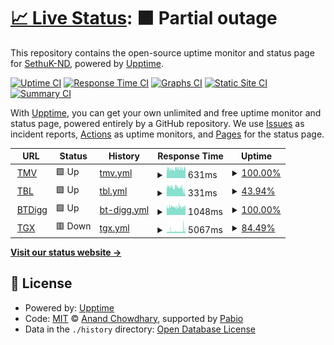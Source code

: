 # [📈 Live Status](https://SethuK-ND.github.io/Upptime): <!--live status--> **🟧 Partial outage**

This repository contains the open-source uptime monitor and status page for [SethuK-ND](https://SethuK-ND.github.io/Upptime), powered by [Upptime](https://github.com/upptime/upptime).

[![Uptime CI](https://github.com/SethuK-ND/Upptime/workflows/Uptime%20CI/badge.svg)](https://github.com/SethuK-ND/Upptime/actions?query=workflow%3A%22Uptime+CI%22)
[![Response Time CI](https://github.com/SethuK-ND/Upptime/workflows/Response%20Time%20CI/badge.svg)](https://github.com/SethuK-ND/Upptime/actions?query=workflow%3A%22Response+Time+CI%22)
[![Graphs CI](https://github.com/SethuK-ND/Upptime/workflows/Graphs%20CI/badge.svg)](https://github.com/SethuK-ND/Upptime/actions?query=workflow%3A%22Graphs+CI%22)
[![Static Site CI](https://github.com/SethuK-ND/Upptime/workflows/Static%20Site%20CI/badge.svg)](https://github.com/SethuK-ND/Upptime/actions?query=workflow%3A%22Static+Site+CI%22)
[![Summary CI](https://github.com/SethuK-ND/Upptime/workflows/Summary%20CI/badge.svg)](https://github.com/SethuK-ND/Upptime/actions?query=workflow%3A%22Summary+CI%22)

With [Upptime](https://upptime.js.org), you can get your own unlimited and free uptime monitor and status page, powered entirely by a GitHub repository. We use [Issues](https://github.com/SethuK-ND/Upptime/issues) as incident reports, [Actions](https://github.com/SethuK-ND/Upptime/actions) as uptime monitors, and [Pages](https://SethuK-ND.github.io/Upptime) for the status page.

<!--start: status pages-->
<!-- This summary is generated by Upptime (https://github.com/upptime/upptime) -->
<!-- Do not edit this manually, your changes will be overwritten -->
<!-- prettier-ignore -->
| URL | Status | History | Response Time | Uptime |
| --- | ------ | ------- | ------------- | ------ |
| <img alt="" src="https://icons.duckduckgo.com/ip3/www.1tamilmv.tf.ico" height="13"> [TMV](https://www.1tamilmv.tf/) | 🟩 Up | [tmv.yml](https://github.com/SethuK06/Upptime/commits/HEAD/history/tmv.yml) | <details><summary><img alt="Response time graph" src="./graphs/tmv/response-time-week.png" height="20"> 631ms</summary><br><a href="https://SethuK-ND.github.io/Upptime/history/tmv"><img alt="Response time 625" src="https://img.shields.io/endpoint?url=https%3A%2F%2Fraw.githubusercontent.com%2FSethuK06%2FUpptime%2FHEAD%2Fapi%2Ftmv%2Fresponse-time.json"></a><br><a href="https://SethuK-ND.github.io/Upptime/history/tmv"><img alt="24-hour response time 560" src="https://img.shields.io/endpoint?url=https%3A%2F%2Fraw.githubusercontent.com%2FSethuK06%2FUpptime%2FHEAD%2Fapi%2Ftmv%2Fresponse-time-day.json"></a><br><a href="https://SethuK-ND.github.io/Upptime/history/tmv"><img alt="7-day response time 631" src="https://img.shields.io/endpoint?url=https%3A%2F%2Fraw.githubusercontent.com%2FSethuK06%2FUpptime%2FHEAD%2Fapi%2Ftmv%2Fresponse-time-week.json"></a><br><a href="https://SethuK-ND.github.io/Upptime/history/tmv"><img alt="30-day response time 625" src="https://img.shields.io/endpoint?url=https%3A%2F%2Fraw.githubusercontent.com%2FSethuK06%2FUpptime%2FHEAD%2Fapi%2Ftmv%2Fresponse-time-month.json"></a><br><a href="https://SethuK-ND.github.io/Upptime/history/tmv"><img alt="1-year response time 625" src="https://img.shields.io/endpoint?url=https%3A%2F%2Fraw.githubusercontent.com%2FSethuK06%2FUpptime%2FHEAD%2Fapi%2Ftmv%2Fresponse-time-year.json"></a></details> | <details><summary><a href="https://SethuK-ND.github.io/Upptime/history/tmv">100.00%</a></summary><a href="https://SethuK-ND.github.io/Upptime/history/tmv"><img alt="All-time uptime 100.00%" src="https://img.shields.io/endpoint?url=https%3A%2F%2Fraw.githubusercontent.com%2FSethuK06%2FUpptime%2FHEAD%2Fapi%2Ftmv%2Fuptime.json"></a><br><a href="https://SethuK-ND.github.io/Upptime/history/tmv"><img alt="24-hour uptime 100.00%" src="https://img.shields.io/endpoint?url=https%3A%2F%2Fraw.githubusercontent.com%2FSethuK06%2FUpptime%2FHEAD%2Fapi%2Ftmv%2Fuptime-day.json"></a><br><a href="https://SethuK-ND.github.io/Upptime/history/tmv"><img alt="7-day uptime 100.00%" src="https://img.shields.io/endpoint?url=https%3A%2F%2Fraw.githubusercontent.com%2FSethuK06%2FUpptime%2FHEAD%2Fapi%2Ftmv%2Fuptime-week.json"></a><br><a href="https://SethuK-ND.github.io/Upptime/history/tmv"><img alt="30-day uptime 100.00%" src="https://img.shields.io/endpoint?url=https%3A%2F%2Fraw.githubusercontent.com%2FSethuK06%2FUpptime%2FHEAD%2Fapi%2Ftmv%2Fuptime-month.json"></a><br><a href="https://SethuK-ND.github.io/Upptime/history/tmv"><img alt="1-year uptime 100.00%" src="https://img.shields.io/endpoint?url=https%3A%2F%2Fraw.githubusercontent.com%2FSethuK06%2FUpptime%2FHEAD%2Fapi%2Ftmv%2Fuptime-year.json"></a></details>
| <img alt="" src="https://icons.duckduckgo.com/ip3/1tamilblasters.dad.ico" height="13"> [TBL](https://1tamilblasters.dad/) | 🟩 Up | [tbl.yml](https://github.com/SethuK06/Upptime/commits/HEAD/history/tbl.yml) | <details><summary><img alt="Response time graph" src="./graphs/tbl/response-time-week.png" height="20"> 331ms</summary><br><a href="https://SethuK-ND.github.io/Upptime/history/tbl"><img alt="Response time 651" src="https://img.shields.io/endpoint?url=https%3A%2F%2Fraw.githubusercontent.com%2FSethuK06%2FUpptime%2FHEAD%2Fapi%2Ftbl%2Fresponse-time.json"></a><br><a href="https://SethuK-ND.github.io/Upptime/history/tbl"><img alt="24-hour response time 578" src="https://img.shields.io/endpoint?url=https%3A%2F%2Fraw.githubusercontent.com%2FSethuK06%2FUpptime%2FHEAD%2Fapi%2Ftbl%2Fresponse-time-day.json"></a><br><a href="https://SethuK-ND.github.io/Upptime/history/tbl"><img alt="7-day response time 331" src="https://img.shields.io/endpoint?url=https%3A%2F%2Fraw.githubusercontent.com%2FSethuK06%2FUpptime%2FHEAD%2Fapi%2Ftbl%2Fresponse-time-week.json"></a><br><a href="https://SethuK-ND.github.io/Upptime/history/tbl"><img alt="30-day response time 651" src="https://img.shields.io/endpoint?url=https%3A%2F%2Fraw.githubusercontent.com%2FSethuK06%2FUpptime%2FHEAD%2Fapi%2Ftbl%2Fresponse-time-month.json"></a><br><a href="https://SethuK-ND.github.io/Upptime/history/tbl"><img alt="1-year response time 651" src="https://img.shields.io/endpoint?url=https%3A%2F%2Fraw.githubusercontent.com%2FSethuK06%2FUpptime%2FHEAD%2Fapi%2Ftbl%2Fresponse-time-year.json"></a></details> | <details><summary><a href="https://SethuK-ND.github.io/Upptime/history/tbl">43.94%</a></summary><a href="https://SethuK-ND.github.io/Upptime/history/tbl"><img alt="All-time uptime 49.69%" src="https://img.shields.io/endpoint?url=https%3A%2F%2Fraw.githubusercontent.com%2FSethuK06%2FUpptime%2FHEAD%2Fapi%2Ftbl%2Fuptime.json"></a><br><a href="https://SethuK-ND.github.io/Upptime/history/tbl"><img alt="24-hour uptime 60.15%" src="https://img.shields.io/endpoint?url=https%3A%2F%2Fraw.githubusercontent.com%2FSethuK06%2FUpptime%2FHEAD%2Fapi%2Ftbl%2Fuptime-day.json"></a><br><a href="https://SethuK-ND.github.io/Upptime/history/tbl"><img alt="7-day uptime 43.94%" src="https://img.shields.io/endpoint?url=https%3A%2F%2Fraw.githubusercontent.com%2FSethuK06%2FUpptime%2FHEAD%2Fapi%2Ftbl%2Fuptime-week.json"></a><br><a href="https://SethuK-ND.github.io/Upptime/history/tbl"><img alt="30-day uptime 49.69%" src="https://img.shields.io/endpoint?url=https%3A%2F%2Fraw.githubusercontent.com%2FSethuK06%2FUpptime%2FHEAD%2Fapi%2Ftbl%2Fuptime-month.json"></a><br><a href="https://SethuK-ND.github.io/Upptime/history/tbl"><img alt="1-year uptime 49.69%" src="https://img.shields.io/endpoint?url=https%3A%2F%2Fraw.githubusercontent.com%2FSethuK06%2FUpptime%2FHEAD%2Fapi%2Ftbl%2Fuptime-year.json"></a></details>
| <img alt="" src="https://icons.duckduckgo.com/ip3/btdig.com.ico" height="13"> [BTDigg](https://btdig.com/index.htm) | 🟩 Up | [bt-digg.yml](https://github.com/SethuK06/Upptime/commits/HEAD/history/bt-digg.yml) | <details><summary><img alt="Response time graph" src="./graphs/bt-digg/response-time-week.png" height="20"> 1048ms</summary><br><a href="https://SethuK-ND.github.io/Upptime/history/bt-digg"><img alt="Response time 950" src="https://img.shields.io/endpoint?url=https%3A%2F%2Fraw.githubusercontent.com%2FSethuK06%2FUpptime%2FHEAD%2Fapi%2Fbt-digg%2Fresponse-time.json"></a><br><a href="https://SethuK-ND.github.io/Upptime/history/bt-digg"><img alt="24-hour response time 762" src="https://img.shields.io/endpoint?url=https%3A%2F%2Fraw.githubusercontent.com%2FSethuK06%2FUpptime%2FHEAD%2Fapi%2Fbt-digg%2Fresponse-time-day.json"></a><br><a href="https://SethuK-ND.github.io/Upptime/history/bt-digg"><img alt="7-day response time 1048" src="https://img.shields.io/endpoint?url=https%3A%2F%2Fraw.githubusercontent.com%2FSethuK06%2FUpptime%2FHEAD%2Fapi%2Fbt-digg%2Fresponse-time-week.json"></a><br><a href="https://SethuK-ND.github.io/Upptime/history/bt-digg"><img alt="30-day response time 950" src="https://img.shields.io/endpoint?url=https%3A%2F%2Fraw.githubusercontent.com%2FSethuK06%2FUpptime%2FHEAD%2Fapi%2Fbt-digg%2Fresponse-time-month.json"></a><br><a href="https://SethuK-ND.github.io/Upptime/history/bt-digg"><img alt="1-year response time 950" src="https://img.shields.io/endpoint?url=https%3A%2F%2Fraw.githubusercontent.com%2FSethuK06%2FUpptime%2FHEAD%2Fapi%2Fbt-digg%2Fresponse-time-year.json"></a></details> | <details><summary><a href="https://SethuK-ND.github.io/Upptime/history/bt-digg">100.00%</a></summary><a href="https://SethuK-ND.github.io/Upptime/history/bt-digg"><img alt="All-time uptime 92.78%" src="https://img.shields.io/endpoint?url=https%3A%2F%2Fraw.githubusercontent.com%2FSethuK06%2FUpptime%2FHEAD%2Fapi%2Fbt-digg%2Fuptime.json"></a><br><a href="https://SethuK-ND.github.io/Upptime/history/bt-digg"><img alt="24-hour uptime 100.00%" src="https://img.shields.io/endpoint?url=https%3A%2F%2Fraw.githubusercontent.com%2FSethuK06%2FUpptime%2FHEAD%2Fapi%2Fbt-digg%2Fuptime-day.json"></a><br><a href="https://SethuK-ND.github.io/Upptime/history/bt-digg"><img alt="7-day uptime 100.00%" src="https://img.shields.io/endpoint?url=https%3A%2F%2Fraw.githubusercontent.com%2FSethuK06%2FUpptime%2FHEAD%2Fapi%2Fbt-digg%2Fuptime-week.json"></a><br><a href="https://SethuK-ND.github.io/Upptime/history/bt-digg"><img alt="30-day uptime 92.78%" src="https://img.shields.io/endpoint?url=https%3A%2F%2Fraw.githubusercontent.com%2FSethuK06%2FUpptime%2FHEAD%2Fapi%2Fbt-digg%2Fuptime-month.json"></a><br><a href="https://SethuK-ND.github.io/Upptime/history/bt-digg"><img alt="1-year uptime 92.78%" src="https://img.shields.io/endpoint?url=https%3A%2F%2Fraw.githubusercontent.com%2FSethuK06%2FUpptime%2FHEAD%2Fapi%2Fbt-digg%2Fuptime-year.json"></a></details>
| <img alt="" src="https://icons.duckduckgo.com/ip3/torrentgalaxy.to.ico" height="13"> [TGX](https://torrentgalaxy.to/) | 🟥 Down | [tgx.yml](https://github.com/SethuK06/Upptime/commits/HEAD/history/tgx.yml) | <details><summary><img alt="Response time graph" src="./graphs/tgx/response-time-week.png" height="20"> 5067ms</summary><br><a href="https://SethuK-ND.github.io/Upptime/history/tgx"><img alt="Response time 2669" src="https://img.shields.io/endpoint?url=https%3A%2F%2Fraw.githubusercontent.com%2FSethuK06%2FUpptime%2FHEAD%2Fapi%2Ftgx%2Fresponse-time.json"></a><br><a href="https://SethuK-ND.github.io/Upptime/history/tgx"><img alt="24-hour response time 501" src="https://img.shields.io/endpoint?url=https%3A%2F%2Fraw.githubusercontent.com%2FSethuK06%2FUpptime%2FHEAD%2Fapi%2Ftgx%2Fresponse-time-day.json"></a><br><a href="https://SethuK-ND.github.io/Upptime/history/tgx"><img alt="7-day response time 5067" src="https://img.shields.io/endpoint?url=https%3A%2F%2Fraw.githubusercontent.com%2FSethuK06%2FUpptime%2FHEAD%2Fapi%2Ftgx%2Fresponse-time-week.json"></a><br><a href="https://SethuK-ND.github.io/Upptime/history/tgx"><img alt="30-day response time 2669" src="https://img.shields.io/endpoint?url=https%3A%2F%2Fraw.githubusercontent.com%2FSethuK06%2FUpptime%2FHEAD%2Fapi%2Ftgx%2Fresponse-time-month.json"></a><br><a href="https://SethuK-ND.github.io/Upptime/history/tgx"><img alt="1-year response time 2669" src="https://img.shields.io/endpoint?url=https%3A%2F%2Fraw.githubusercontent.com%2FSethuK06%2FUpptime%2FHEAD%2Fapi%2Ftgx%2Fresponse-time-year.json"></a></details> | <details><summary><a href="https://SethuK-ND.github.io/Upptime/history/tgx">84.49%</a></summary><a href="https://SethuK-ND.github.io/Upptime/history/tgx"><img alt="All-time uptime 89.23%" src="https://img.shields.io/endpoint?url=https%3A%2F%2Fraw.githubusercontent.com%2FSethuK06%2FUpptime%2FHEAD%2Fapi%2Ftgx%2Fuptime.json"></a><br><a href="https://SethuK-ND.github.io/Upptime/history/tgx"><img alt="24-hour uptime 0.00%" src="https://img.shields.io/endpoint?url=https%3A%2F%2Fraw.githubusercontent.com%2FSethuK06%2FUpptime%2FHEAD%2Fapi%2Ftgx%2Fuptime-day.json"></a><br><a href="https://SethuK-ND.github.io/Upptime/history/tgx"><img alt="7-day uptime 84.49%" src="https://img.shields.io/endpoint?url=https%3A%2F%2Fraw.githubusercontent.com%2FSethuK06%2FUpptime%2FHEAD%2Fapi%2Ftgx%2Fuptime-week.json"></a><br><a href="https://SethuK-ND.github.io/Upptime/history/tgx"><img alt="30-day uptime 89.23%" src="https://img.shields.io/endpoint?url=https%3A%2F%2Fraw.githubusercontent.com%2FSethuK06%2FUpptime%2FHEAD%2Fapi%2Ftgx%2Fuptime-month.json"></a><br><a href="https://SethuK-ND.github.io/Upptime/history/tgx"><img alt="1-year uptime 89.23%" src="https://img.shields.io/endpoint?url=https%3A%2F%2Fraw.githubusercontent.com%2FSethuK06%2FUpptime%2FHEAD%2Fapi%2Ftgx%2Fuptime-year.json"></a></details>

<!--end: status pages-->

[**Visit our status website →**](https://SethuK-ND.github.io/Upptime)

## 📄 License

- Powered by: [Upptime](https://github.com/upptime/upptime)
- Code: [MIT](./LICENSE) © [Anand Chowdhary](https://anandchowdhary.com), supported by [Pabio](https://pabio.com)
- Data in the `./history` directory: [Open Database License](https://opendatacommons.org/licenses/odbl/1-0/)
